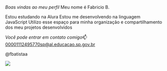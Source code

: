 
*Boas vindas ao meu perfil*
Meu nome é Fabricio B.

Estou estudando na Alura
Estou me desenvolvendo na linguagem JavaScript
Utilizo esse espaço para minha organização e compartilhamento dos meu projetos desenvolvidos


*Você pode entrar em contato comigo*📫
00001112495770sp@al.educacao.sp.gov.br

@fbatistaa






![](https://1.bp.blogspot.com/--o_TmvpIytg/U_IEJU6FseI/AAAAAAAAKrc/Fk9_U_2NOTE/s1600/Charmander%2B1.gif)
